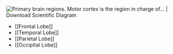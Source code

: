 ![Primary brain regions. Motor cortex is the region in charge of... |  Download Scientific Diagram](https://www.researchgate.net/publication/331905251/figure/fig2/AS:738574852968452@1553101375714/Primary-brain-regions-Motor-cortex-is-the-region-in-charge-of-planning-control-and.png)

* [[Frontal Lobe]]
* [[Temporal Lobe]]
* [[Parietal Lobe]]
* [[Occipital Lobe]]